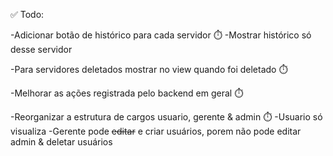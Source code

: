 ✅ Todo:

-Adicionar botão de histórico para cada servidor ⏱️
  -Mostrar histórico só desse servidor

-Para servidores deletados mostrar no view quando foi deletado ⏱️

-Melhorar as ações registrada pelo backend em geral ⏱️

-Reorganizar a estrutura de cargos usuario, gerente & admin ⏱️
  -Usuario só visualiza
  -Gerente pode ~~editar~~ e criar usuários, porem não pode editar admin & deletar usuários


